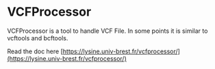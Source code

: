 # VCFProcessor

VCFProcessor is a tool to handle VCF File. In some points it is similar to vcftools and bcftools.

Read the doc here [https://lysine.univ-brest.fr/vcfprocessor/](https://lysine.univ-brest.fr/vcfprocessor/)
